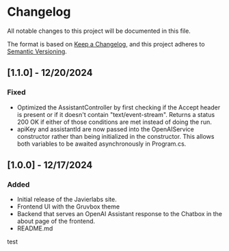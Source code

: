 ﻿# Changelog

All notable changes to this project will be documented in this file.

The format is based on [Keep a Changelog](https://keepachangelog.com/en/1.1.0/),
and this project adheres to [Semantic Versioning](https://semver.org/spec/v2.0.0.html).

## [1.1.0] - 12/20/2024

### Fixed
- Optimized the AssistantController by first checking if the Accept header is present or if it doesn't contain "text/event-stream". 
Returns a status 200 OK if either of those conditions are met instead of doing the run.
- apiKey and assistantId are now passed into the OpenAIService constructor rather than being initialized in the constructor. 
This allows both variables to be awaited asynchronously in Program.cs.

## [1.0.0] - 12/17/2024

### Added
- Initial release of the Javierlabs site.
- Frontend UI with the Gruvbox theme
- Backend that serves an OpenAI Assistant response to the Chatbox in the about page of the frontend.
- README.md

test
